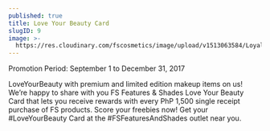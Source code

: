 ```yaml
---
published: true
title: Love Your Beauty Card
slugID: 9
image: >-
  https://res.cloudinary.com/fscosmetics/image/upload/v1513063584/LoyaltyCard-Website-Ad1.jpg
---
```

Promotion Period: September 1 to December 31, 2017

LoveYourBeauty with premium and limited edition makeup items on us! We’re happy to share with you FS Features & Shades Love Your Beauty Card that lets you receive rewards with every PhP 1,500 single receipt purchase of FS products.  Score your freebies now!  Get your #LoveYourBeauty Card at the #FSFeaturesAndShades outlet near you.

